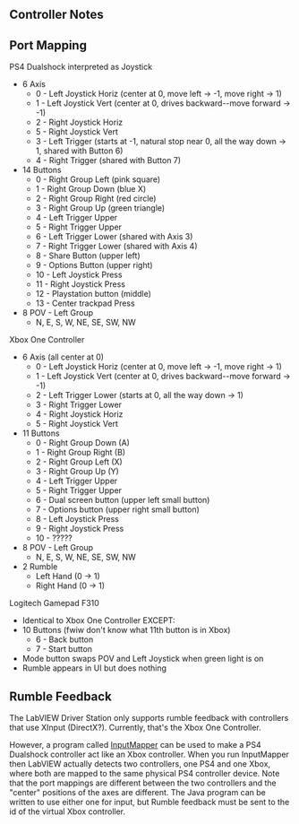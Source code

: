 Controller Notes
----------------

## Port Mapping

PS4 Dualshock interpreted as Joystick
 - 6 Axis
   - 0 - Left Joystick Horiz (center at 0, move left -> -1, move right -> 1)
   - 1 - Left Joystick Vert (center at 0, drives backward--move forward -> -1)
   - 2 - Right Joystick Horiz
   - 5 - Right Joystick Vert
   - 3 - Left Trigger (starts at -1, natural stop near 0, all the way down -> 1, shared with Button 6)
   - 4 - Right Trigger (shared with Button 7)
 - 14 Buttons
   - 0 - Right Group Left (pink square)
   - 1 - Right Group Down (blue X)
   - 2 - Right Group Right (red circle)
   - 3 - Right Group Up (green triangle)
   - 4 - Left Trigger Upper
   - 5 - Right Trigger Upper
   - 6 - Left Trigger Lower (shared with Axis 3)
   - 7 - Right Trigger Lower (shared with Axis 4)
   - 8 - Share Button (upper left)
   - 9 - Options Button (upper right)
   - 10 - Left Joystick Press
   - 11 - Right Joystick Press
   - 12 - Playstation button (middle)
   - 13 - Center trackpad Press
 - 8 POV - Left Group
   - N, E, S, W, NE, SE, SW, NW

Xbox One Controller
 - 6 Axis (all center at 0)
   - 0 - Left Joystick Horiz (center at 0, move left -> -1, move right -> 1)
   - 1 - Left Joystick Vert (center at 0, drives backward--move forward -> -1)
   - 2 - Left Trigger Lower (starts at 0, all the way down -> 1)
   - 3 - Right Trigger Lower
   - 4 - Right Joystick Horiz
   - 5 - Right Joystick Vert
 - 11 Buttons
   - 0 - Right Group Down (A)
   - 1 - Right Group Right (B)
   - 2 - Right Group Left (X)
   - 3 - Right Group Up (Y)
   - 4 - Left Trigger Upper
   - 5 - Right Trigger Upper
   - 6 - Dual screen button (upper left small button)
   - 7 - Options button (upper right small button)
   - 8 - Left Joystick Press
   - 9 - Right Joystick Press
   - 10 - ?????
 - 8 POV - Left Group
   - N, E, S, W, NE, SE, SW, NW
 - 2 Rumble
   - Left Hand (0 -> 1)
   - Right Hand (0 -> 1)

Logitech Gamepad F310
 - Identical to Xbox One Controller EXCEPT:
 - 10 Buttons (fwiw don't know what 11th button is in Xbox)
   - 6 - Back button
   - 7 - Start button
 - Mode button swaps POV and Left Joystick when green light is on
 - Rumble appears in UI but does nothing


## Rumble Feedback

The LabVIEW Driver Station only supports rumble feedback with controllers that use XInput (DirectX?).  Currently,
that's the Xbox One Controller.

However, a program called [InputMapper](https://inputmapper.com/) can be used to make a PS4 Dualshock controller act
like an Xbox controller. When you run InputMapper then LabVIEW actually detects two controllers, one PS4 and one Xbox,
where both are mapped to the same physical PS4 controller device.  Note that the port mappings are different between
the two controllers and the "center" positions of the axes are different.  The Java program can be written to use
either one for input, but Rumble feedback must be sent to the id of the virtual Xbox controller.

